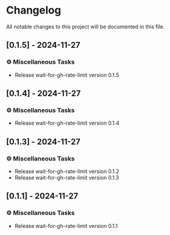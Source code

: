 # Changelog

All notable changes to this project will be documented in this file.

## [0.1.5] - 2024-11-27

### ⚙️ Miscellaneous Tasks

- Release wait-for-gh-rate-limit version 0.1.5

## [0.1.4] - 2024-11-27

### ⚙️ Miscellaneous Tasks

- Release wait-for-gh-rate-limit version 0.1.4

## [0.1.3] - 2024-11-27

### ⚙️ Miscellaneous Tasks

- Release wait-for-gh-rate-limit version 0.1.2
- Release wait-for-gh-rate-limit version 0.1.3

## [0.1.1] - 2024-11-27

### ⚙️ Miscellaneous Tasks

- Release wait-for-gh-rate-limit version 0.1.1

<!-- generated by git-cliff -->
